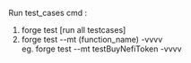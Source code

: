 Run test_cases cmd : 
1. forge test   [run all testcases]
2. forge test --mt (function_name) -vvvv   
   eg. forge test --mt testBuyNefiToken -vvvv 
